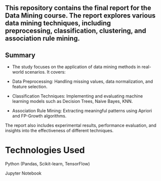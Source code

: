 ## This repository contains the final report for the Data Mining course. The report explores various data mining techniques, including preprocessing, classification, clustering, and association rule mining.

## Summary
- The study focuses on the application of data mining methods in real-world scenarios. It covers:

- Data Preprocessing: Handling missing values, data normalization, and feature selection.

- Classification Techniques: Implementing and evaluating machine learning models such as Decision Trees, Naive Bayes, KNN.

- Association Rule Mining: Extracting meaningful patterns using Apriori and FP-Growth algorithms.

The report also includes experimental results, performance evaluation, and insights into the effectiveness of different techniques.

# Technologies Used
Python (Pandas, Scikit-learn, TensorFlow)

Jupyter Notebook
